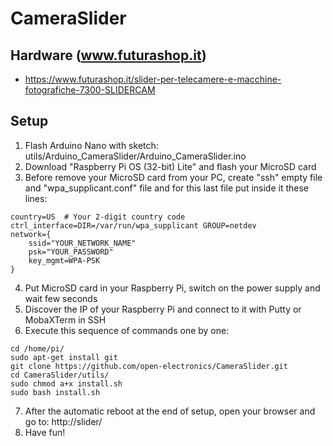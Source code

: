# CameraSlider

## Hardware (www.futurashop.it)
- https://www.futurashop.it/slider-per-telecamere-e-macchine-fotografiche-7300-SLIDERCAM

## Setup
1) Flash Arduino Nano with sketch: utils/Arduino_CameraSlider/Arduino_CameraSlider.ino
2) Download "Raspberry Pi OS (32-bit) Lite" and flash your MicroSD card
3) Before remove your MicroSD card from your PC, create "ssh" empty file and "wpa_supplicant.conf" file and for this last file put inside it these lines:
```
country=US  # Your 2-digit country code
ctrl_interface=DIR=/var/run/wpa_supplicant GROUP=netdev
network={
    ssid="YOUR_NETWORK_NAME"
    psk="YOUR_PASSWORD"
    key_mgmt=WPA-PSK
}
```
4) Put MicroSD card in your Raspberry Pi, switch on the power supply and wait few seconds
5) Discover the IP of your Raspberry Pi and connect to it with Putty or MobaXTerm in SSH
6) Execute this sequence of commands one by one:
```
cd /home/pi/
sudo apt-get install git
git clone https://github.com/open-electronics/CameraSlider.git
cd CameraSlider/utils/
sudo chmod a+x install.sh
sudo bash install.sh
```
7) After the automatic reboot at the end of setup, open your browser and go to:   http://slider/
8) Have fun!
